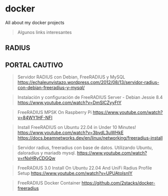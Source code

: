 # docker
All about my docker projects
>Algunos links interesantes
>

## RADIUS
## PORTAL CAUTIVO

>Servidor RADIUS con Debian, FreeRADIUS y MySQL
https://echaleunvistazo.wordpress.com/2012/08/13/servidor-radius-con-debian-freeradius-y-mysql/

>Instalación y configuración de FreeRADIUS Server - Debian Jessie 8.4
https://www.youtube.com/watch?v=DmSlCZyyFtY

>FreeRADIUS MPSK On Raspberry Pi
https://www.youtube.com/watch?v=84WY1HF-NFI

>Install FreeRADIUS on Ubuntu 22.04 in Under 10 Minutes!
https://www.youtube.com/watch?v=3bvdL3uWHkE
https://docs.beamnetworks.dev/en/linux/networking/freeradius-install

>Servidor radius, freeradius con base de datos. Utilizando Ubuntu, daloradius y mariadb mysql.
https://www.youtube.com/watch?v=rNxHRyCDGQw

>FreeRADIUS 3.0 Install On Ubuntu 22.04 And UniFi Radius Profile Setup
https://www.youtube.com/watch?v=UPUAtoIsnIY

>FreeRADIUS Docker Container
>https://github.com/2stacks/docker-freeradius

